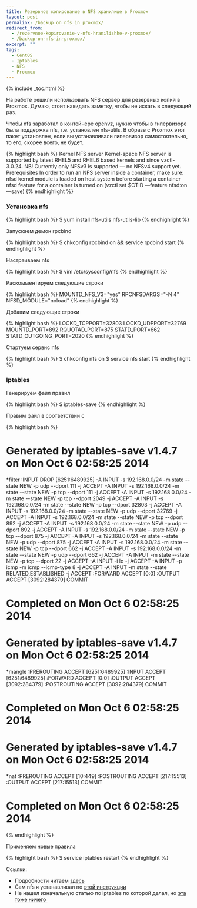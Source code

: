 ```yaml
---
title: Резервное копирование в NFS хранилище в Proxmox
layout: post
permalink: /backup_on_nfs_in_proxmox/
redirect_from:
  - /rezervnoe-kopirovanie-v-nfs-hranilishhe-v-proxmox/
  - /backup-on-nfs-in-proxmox/
excerpt: ""
tags:
  - CentOS
  - Iptables
  - NFS
  - Proxmox
---
```


{% include _toc.html %}

На работе решили использовать NFS сервер для резервных копий в Рroxmox. Думаю, стоит накидать заметку, чтобы не искать в следующий раз.

Чтобы nfs заработал в контейнере openvz, нужно чтобы в гипервизоре была поддержка nfs, т.е. установлен nfs-utils. В образе с Proxmox этот пакет установлен, если вы устанавливали гипервизор самостоятельно, то его, скорее всего, не будет.

{% highlight bash %}
Kernel NFS server
Kernel-space NFS server is supported by latest RHEL5 and RHEL6 based kernels and since vzctl-3.0.24.
NB! Currently only NFSv3 is supported — no NFSv4 support yet.
Prerequisites
In order to run an NFS server inside a container, make sure:
nfsd kernel module is loaded on host system before starting a container
nfsd feature for a container is turned on (vzctl set $CTID —feature nfsd:on —save)
{% endhighlight %}

### Установка nfs

{% highlight bash %}
$ yum install nfs-utils nfs-utils-lib
{% endhighlight %}

Запускаем демон rpcbind

{% highlight bash %}
$ chkconfig rpcbind on && service rpcbind start
{% endhighlight %}

Настраиваем nfs

{% highlight bash %}
$ vim /etc/sysconfig/nfs
{% endhighlight %}

Раскомментируем следующие строки

{% highlight bash %}
MOUNTD_NFS_V3="yes"
RPCNFSDARGS="-N 4"
NFSD_MODULE="noload"
{% endhighlight %}

Добавим следующие строки

{% highlight bash %}
LOCKD_TCPPORT=32803
LOCKD_UDPPORT=32769
MOUNTD_PORT=892
RQUOTAD_PORT=875
STATD_PORT=662
STATD_OUTGOING_PORT=2020
{% endhighlight %}

Стартуем сервис nfs

{% highlight bash %}
$ chkconfig nfs on
$ service nfs start
{% endhighlight %}

### Iptables

Генерируем файл правил

{% highlight bash %}
$ iptables-save
{% endhighlight %}

Правим файл в соответствии с

{% highlight bash %}
# Generated by iptables-save v1.4.7 on Mon Oct  6 02:58:25 2014
*filter
:INPUT DROP [6251:6489925]
-A INPUT -s 192.168.0.0/24 -m state --state NEW -p udp --dport 111 -j ACCEPT
-A INPUT -s 192.168.0.0/24 -m state --state NEW -p tcp --dport 111 -j ACCEPT
-A INPUT -s 192.168.0.0/24 -m state --state NEW -p tcp --dport 2049 -j ACCEPT
-A INPUT -s 192.168.0.0/24 -m state --state NEW -p tcp --dport 32803 -j ACCEPT
-A INPUT -s 192.168.0.0/24 -m state --state NEW -p udp --dport 32769 -j ACCEPT
-A INPUT -s 192.168.0.0/24 -m state --state NEW -p tcp --dport 892 -j ACCEPT
-A INPUT -s 192.168.0.0/24 -m state --state NEW -p udp --dport 892 -j ACCEPT
-A INPUT -s 192.168.0.0/24 -m state --state NEW -p tcp --dport 875 -j ACCEPT
-A INPUT -s 192.168.0.0/24 -m state --state NEW -p udp --dport 875 -j ACCEPT
-A INPUT -s 192.168.0.0/24 -m state --state NEW -p tcp --dport 662 -j ACCEPT
-A INPUT -s 192.168.0.0/24 -m state --state NEW -p udp --dport 662 -j ACCEPT
-A INPUT -m state --state NEW -p tcp --dport 22 -j ACCEPT
-A INPUT -i lo -j ACCEPT
-A INPUT -p icmp -m icmp --icmp-type 8 -j ACCEPT
-A INPUT -m state --state RELATED,ESTABLISHED -j ACCEPT
:FORWARD ACCEPT [0:0]
:OUTPUT ACCEPT [3092:284379]
COMMIT
# Completed on Mon Oct  6 02:58:25 2014
# Generated by iptables-save v1.4.7 on Mon Oct  6 02:58:25 2014
*mangle
:PREROUTING ACCEPT [6251:6489925]
:INPUT ACCEPT [6251:6489925]
:FORWARD ACCEPT [0:0]
:OUTPUT ACCEPT [3092:284379]
:POSTROUTING ACCEPT [3092:284379]
COMMIT
# Completed on Mon Oct  6 02:58:25 2014
# Generated by iptables-save v1.4.7 on Mon Oct  6 02:58:25 2014
*nat
:PREROUTING ACCEPT [10:449]
:POSTROUTING ACCEPT [217:15513]
:OUTPUT ACCEPT [217:15513]
COMMIT
# Completed on Mon Oct  6 02:58:25 2014
{% endhighlight %}

Применяем новые правила

{% highlight bash %}
$ service iptables restart
{% endhighlight %}

Ссылки:

* Подробности читаем <a href="http://openvz.org/NFS_server_inside_container" target="_blank">здесь</a>
* Сам nfs я устанавливал по <a href="https://www.digitalocean.com/community/tutorials/how-to-set-up-an-nfs-mount-on-centos-6" target="_blank">этой инструкции</a>
* Не нашел изначальную статью по iptables по которой делал, но <a href="http://mcdee.com.au/tutorial-configure-iptables-for-nfs-server-on-centos-6/" target="_blank">эта тоже ничего </a>
